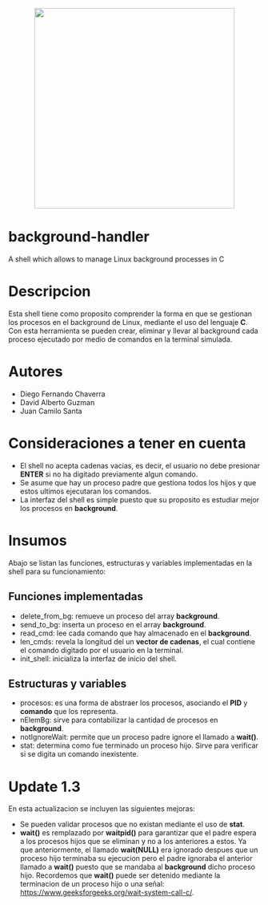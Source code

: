 
<p align='center'>
  <img width='400' heigth='450' src='https://user-images.githubusercontent.com/62605744/171186764-43f7aae0-81a9-4b6e-b4ce-af963564eafb.png'>
</p>

# background-handler
A shell which allows to manage Linux background processes in C

# Descripcion
Esta shell tiene como proposito comprender la forma en que se gestionan los procesos en el background de Linux, mediante el uso del lenguaje **C**.
Con esta herramienta se pueden crear, eliminar y llevar al background cada proceso ejecutado por medio de comandos en la terminal simulada.

# Autores
- Diego Fernando Chaverra
- David Alberto Guzman
- Juan Camilo Santa

# Consideraciones a tener en cuenta
- El shell no acepta cadenas vacias, es decir, el usuario no debe presionar **ENTER** si no ha digitado previamente algun comando.
- Se asume que hay un proceso padre que gestiona todos los hijos y que estos ultimos ejecutaran los comandos.
- La interfaz del shell es simple puesto que su proposito es estudiar mejor los procesos en **background**.

# Insumos
Abajo se listan las funciones, estructuras y variables implementadas en la shell para su funcionamiento:

## Funciones implementadas
- delete_from_bg: remueve un proceso del array **background**.
- send_to_bg: inserta un proceso en el array **background**.
- read_cmd: lee cada comando que hay almacenado en el **background**.
- len_cmds: revela la longitud del un **vector de cadenas**, el cual contiene el comando digitado por el usuario en la terminal.
- init_shell: inicializa la interfaz de inicio del shell.

## Estructuras y variables
- procesos: es una forma de abstraer los procesos, asociando el **PID** y **comando** que los representa.
- nElemBg: sirve para contabilizar la cantidad de procesos en **background**.
- notIgnoreWait: permite que un proceso padre ignore el llamado a **wait()**.
- stat: determina como fue terminado un proceso hijo. Sirve para verificar si se digita un comando inexistente.

# Update 1.3
En esta actualizacion se incluyen las siguientes mejoras:
- Se pueden validar procesos que no existan mediante el uso de **stat**.
- **wait()** es remplazado por **waitpid()** para garantizar que el padre espera a los procesos hijos que se eliminan y no a los anteriores a estos.
Ya que anteriormente, el llamado **wait(NULL)** era ignorado despues que un proceso hijo terminaba su ejecucion pero el padre ignoraba el anterior 
llamado a **wait()** puesto que se mandaba al **background** dicho proceso hijo. Recordemos que **wait()** puede ser detenido mediante la terminacion
de un proceso hijo o una señal: https://www.geeksforgeeks.org/wait-system-call-c/.
